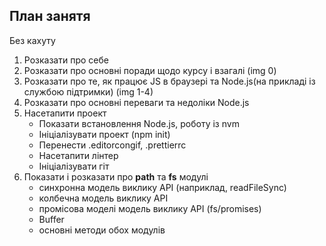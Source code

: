 ## План занятя
Без кахуту
1. Розказати про себе
2. Розказати про основні поради щодо курсу і взагалі (img 0)
3. Розказати про те, як працює JS в браузері та Node.js(на прикладі із службою підтримки) (img 1-4)
4. Розказати про основні переваги та недоліки Node.js
5. Насетапити проект
   - Показати встановлення Node.js, роботу із nvm
   - Ініціалізувати проект (npm init)
   - Перенести .editorcongif, .prettierrc
   - Насетапити лінтер
   - Ініціалізувати гіт
6. Показати і розказати про **path** тa **fs** модулі
   - синхронна модель виклику API (наприклад, readFileSync)
   - колбечна модель виклику API
   - промісова моделі модель виклику API (fs/promises)
   - Buffer
   - основні методи обох модулів
